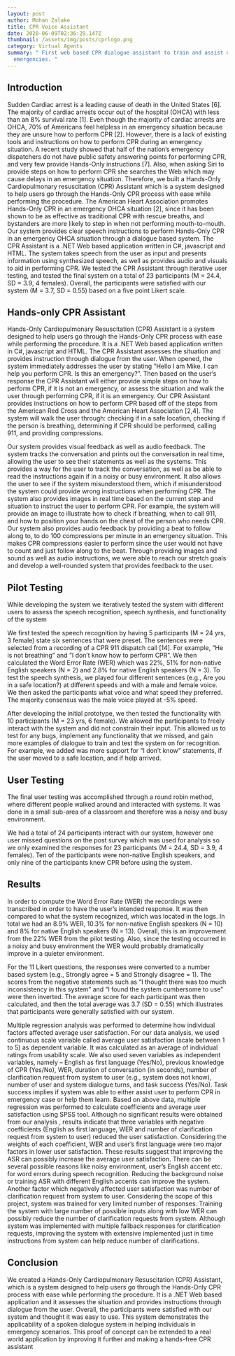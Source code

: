 ```yaml
---
layout: post
author: Mohan Zalake
title: CPR Voice Assistant
date: 2020-06-09T02:36:29.147Z
thumbnail: /assets/img/posts/cprlogo.png
category: Virtual Agents
summary: " First web based CPR dialogue assistant to train and assist during
  emergencies. "
---
```

## Introduction

Sudden Cardiac arrest is a leading cause of death in the United States \[6]. The majority of cardiac arrests occur out of the hospital (OHCA) with less than an 8% survival rate \[1]. Even though the majority of cardiac arrests are OHCA, 70% of Americans feel helpless in an emergency situation because they are unsure how to perform CPR \[2]. However, there is a lack of existing tools and instructions on how to perform CPR during an emergency situation. A recent study showed that half of the nation’s emergency dispatchers do not have public safety answering points for performing CPR, and very few provide Hands-Only instructions \[7]. Also, when asking Siri to provide steps on how to perform CPR she searches the Web which may cause delays in an emergency situation. Therefore, we built a Hands-Only Cardiopulmonary resuscitation (CPR) Assistant which is a system designed to help users go through the Hands-Only CPR process with ease while performing the procedure. The American Heart Association promotes Hands-Only CPR in an emergency OHCA situation \[2], since it has been shown to be as effective as traditional CPR with rescue breaths, and bystanders are more likely to step in when not performing mouth-to-mouth. Our system provides clear speech instructions to perform Hands-Only CPR in an emergency OHCA situation through a dialogue based system. The CPR Assistant is a .NET Web based application written in C#, javascript and HTML. The system takes speech from the user as input and presents information using synthesized speech, as well as provides audio and visuals to aid in performing CPR. We tested the CPR Assistant through iterative user testing, and tested the final system on a total of 23 participants (M = 24.4, SD = 3.9, 4 females). Overall, the participants were satisfied with our system (M = 3.7, SD = 0.55) based on a five point Likert scale.

## Hands-only CPR Assistant

Hands-Only Cardiopulmonary Resuscitation (CPR) Assistant is a system designed to help users go through the Hands-Only CPR process with ease while performing the procedure. It is a .NET Web based application written in C#, javascript and HTML. The CPR Assistant assesses the situation and provides instruction through dialogue from the user. When opened, the system immediately addresses the user by stating “Hello I am Mike. I can help you perform CPR. Is this an emergency?”. Then based on the user’s response the CPR Assistant will either provide simple steps on how to perform CPR, if it is not an emergency, or assess the situation and walk the user through performing CPR, if it is an emergency. Our CPR Assistant provides instructions on how to perform CPR based off of the steps from the American Red Cross and the American Heart Association \[2,4]. The system will walk the user through: checking if in a safe location, checking if the person is breathing, determining if CPR should be performed, calling 911, and providing compressions.

Our system provides visual feedback as well as audio feedback. The system tracks the conversation and prints out the conversation in real time, allowing the user to see their statements as well as the systems. This provides a way for the user to track the conversation, as well as be able to read the instructions again if in a noisy or busy environment. It also allows the user to see if the system misunderstood them, which if misunderstood the system could provide wrong instructions when performing CPR. The system also provides images in real time based on the current step and situation to instruct the user to perform CPR. For example, the system will provide an image to illustrate how to check if breathing, when to call 911, and how to position your hands on the chest of the person who needs CPR. Our system also provides audio feedback by providing a beat to follow along to, to do 100 compressions per minute in an emergency situation. This makes CPR compressions easier to perform since the user would not have to count and just follow along to the beat. Through providing images and sound as well as audio instructions, we were able to reach our stretch goals and develop a well-rounded system that provides feedback to the user.

## Pilot Testing

While developing the system we iteratively tested the system with different users to assess the speech recognition, speech synthesis, and functionality of the system

We first tested the speech recognition by having 5 participants (M = 24 yrs, 3 female) state six sentences that were preset. The sentences were selected from a recording of a CPR 911 dispatch call \[14]. For example, “He is not breathing” and “I don’t know how to perform CPR”. We then calculated the Word Error Rate (WER) which was 22%, 51% for non-native English speakers (N = 2) and 2.8% for native English speakers (N = 3). To test the speech synthesis, we played four different sentences (e.g., Are you in a safe location?) at different speeds and with a male and female voice. We then asked the participants what voice and what speed they preferred. The majority consensus was the male voice played at -5% speed.

After developing the initial prototype, we then tested the functionality with 10 participants (M = 23 yrs, 6 female). We allowed the participants to freely interact with the system and did not constrain their input. This allowed us to test for any bugs, implement any functionality that we missed, and gain more examples of dialogue to train and test the system on for recognition. For example, we added was more support for “I don’t know” statements, if the user moved to a safe location, and if help arrived.

## User Testing

The final user testing was accomplished through a round robin method, where different people walked around and interacted with systems. It was done in a small sub-area of a classroom and therefore was a noisy and busy environment.

We had a total of 24 participants interact with our system, however one user missed questions on the post survey which was used for analysis so we only examined the responses for 23 participants (M = 24.4, SD = 3.9, 4 females). Ten of the participants were non-native English speakers, and only nine of the participants knew CPR before using the system.

## Results

In order to compute the Word Error Rate (WER) the recordings were transcribed in order to have the user’s intended response. It was then compared to what the system recognized, which was located in the logs. In total we had an 8.9% WER, 10.3% for non-native English speakers (N = 10) and 8% for native English speakers (N = 13). Overall, this is an improvement from the 22% WER from the pilot testing. Also, since the testing occurred in a noisy and busy environment the WER would probably dramatically improve in a quieter environment.

For the 11 Likert questions, the responses were converted to a number based system (e.g., Strongly agree = 5 and Strongly disagree = 1). The scores from the negative statements such as “I thought there was too much inconsistency in this system” and “I found the system cumbersome to use” were then inverted. The average score for each participant was then calculated, and then the total average was 3.7 (SD = 0.55) which illustrates that participants were generally satisfied with our system.

Multiple regression analysis was performed to determine how individual factors affected average user satisfaction. For our data analysis, we used continuous scale variable called average user satisfaction (scale between 1 to 5) as dependent variable. It was calculated as an average of individual ratings from usability scale. We also used seven variables as independent variables, namely – English as first language (Yes/No), previous knowledge of CPR (Yes/No), WER, duration of conversation (in seconds), number of clarification request from system to user (e.g., system does not know), number of user and system dialogue turns, and task success (Yes/No). Task success implies if system was able to either assist user to perform CPR in emergency case or help them learn. Based on above data, multiple regression was performed to calculate coefficients and average user satisfaction using SPSS tool. Although no significant results were obtained from our analysis , results indicate that three variables with negative coefficients (English as first language, WER and number of clarification request from system to user) reduced the user satisfaction. Considering the weights of each coefficient, WER and user’s first language were two major factors in lower user satisfaction. These results suggest that improving the ASR can possibly increase the average user satisfaction. There can be several possible reasons like noisy environment, user’s English accent etc. for word errors during speech recognition. Reducing the background noise or training ASR with different English accents can improve the system. Another factor which negatively affected user satisfaction was number of clarification request from system to user. Considering the scope of this project, system was trained for very limited number of responses. Training the system with large number of possible inputs along with low WER can possibly reduce the number of clarification requests from system. Although system was implemented with multiple fallback responses for clarification requests, improving the system with extensive implemented just in time instructions from system can help reduce number of clarifications.

## Conclusion

We created a Hands-Only Cardiopulmonary Resuscitation (CPR) Assistant, which is a system designed to help users go through the Hands-Only CPR process with ease while performing the procedure. It is a .NET Web based application and it assesses the situation and provides instructions through dialogue from the user. Overall, the participants were satisfied with our system and thought it was easy to use. This system demonstrates the applicability of a spoken dialogue system in helping individuals in emergency scenarios. This proof of concept can be extended to a real world application by improving it further and making a hands-free CPR assistant